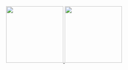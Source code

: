 <div align="center">
  <a href="https://github.com/matheus01999">
  <img height="150em" padding: 2px src="https://github-readme-stats.vercel.app/api?username=matheus01999&show_icons=true&theme=dark&include_all_commits=true&count_private=true"/>
  <img height="150em" src="https://github-readme-stats.vercel.app/api/top-langs/?username=matheus01999&layout=compact&langs_count=7&theme=dark"/>
    

    
</div>
  
<div> 

 
  
 
</div>
